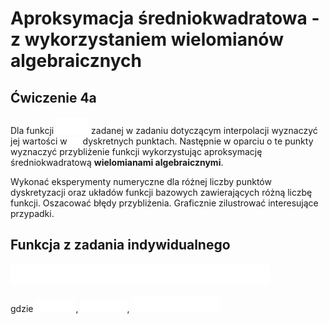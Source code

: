 # Aproksymacja średniokwadratowa - z wykorzystaniem wielomianów algebraicznych
## Ćwiczenie 4a

Dla funkcji <!-- $f(x)$ --> <img style="transform: translateY(0.1em);" src="..\svg\dark-mode\g6Dm8p6Lcx.svg"> zadanej w zadaniu dotyczącym interpolacji wyznaczyć jej wartości w <!-- $n$ --> <img style="transform: translateY(0.1em);" src="..\svg\dark-mode\2fzZmam4lV.svg"> 
dyskretnych punktach. Następnie w oparciu o te punkty wyznaczyć przybliżenie funkcji 
wykorzystując aproksymację średniokwadratową **wielomianami algebraicznymi**.

Wykonać eksperymenty numeryczne dla różnej liczby punktów dyskretyzacji oraz układów 
funkcji bazowych zawierających różną liczbę funkcji. Oszacować błędy przybliżenia. 
Graficznie zilustrować interesujące przypadki.

## Funkcja z zadania indywidualnego

<!-- $f(x)=e^{-k\cdot sin(mx)}+k\cdot sin(mx) - 1$ --> <img style="transform: translateY(0.1em);" src="..\svg\dark-mode\y0AtuGGiA9.svg">

gdzie <!-- $k=2$ --> <img style="transform: translateY(0.1em);" src="..\svg\dark-mode\RyofpdR5HO.svg">, <!-- $m=2$ --> <img style="transform: translateY(0.1em);" src="..\svg\dark-mode\u3GNINVA2a.svg">, <!-- $x\in[-\pi,2\pi]$ --> <img style="transform: translateY(0.1em);" src="..\svg\dark-mode\hZqUPDs1Oz.svg">
